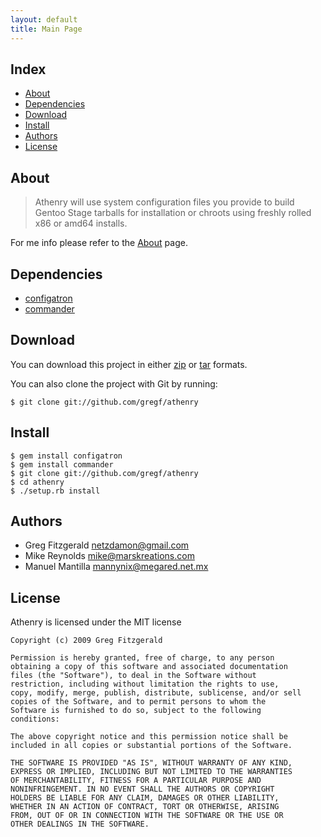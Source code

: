 ```yaml
---
layout: default
title: Main Page
---
```


Index
-----

* [About](#about)
* [Dependencies](#dependencies)
* [Download](#download)
* [Install](#install)
* [Authors](#authors)
* [License](#license)

About
----
>Athenry will use system configuration files you provide to build Gentoo Stage tarballs for installation or chroots using freshly rolled x86 or amd64 installs.

For me info please refer to the [About](http://gregf.github.com/athenry/about/) page.

Dependencies
------------
* [configatron](http://github.com/markbates/configatron)
* [commander](http://github.com/visionmedia/commander)

Download
--------

You can download this project in either [zip](http://github.com/gregf/athenry/zipball/master) or [tar](http://github.com/gregf/athenry/tarball/master) formats.

You can also clone the project with Git by running: 

    $ git clone git://github.com/gregf/athenry

Install
-------

    $ gem install configatron
    $ gem install commander
    $ git clone git://github.com/gregf/athenry
    $ cd athenry
    $ ./setup.rb install

Authors
-------

* Greg Fitzgerald <netzdamon@gmail.com>
* Mike Reynolds <mike@marskreations.com>
* Manuel Mantilla <mannynix@megared.net.mx>

License
-------

Athenry is licensed under the MIT license

    Copyright (c) 2009 Greg Fitzgerald

    Permission is hereby granted, free of charge, to any person
    obtaining a copy of this software and associated documentation
    files (the "Software"), to deal in the Software without
    restriction, including without limitation the rights to use,
    copy, modify, merge, publish, distribute, sublicense, and/or sell
    copies of the Software, and to permit persons to whom the
    Software is furnished to do so, subject to the following
    conditions:

    The above copyright notice and this permission notice shall be
    included in all copies or substantial portions of the Software.

    THE SOFTWARE IS PROVIDED "AS IS", WITHOUT WARRANTY OF ANY KIND,
    EXPRESS OR IMPLIED, INCLUDING BUT NOT LIMITED TO THE WARRANTIES
    OF MERCHANTABILITY, FITNESS FOR A PARTICULAR PURPOSE AND
    NONINFRINGEMENT. IN NO EVENT SHALL THE AUTHORS OR COPYRIGHT
    HOLDERS BE LIABLE FOR ANY CLAIM, DAMAGES OR OTHER LIABILITY,
    WHETHER IN AN ACTION OF CONTRACT, TORT OR OTHERWISE, ARISING
    FROM, OUT OF OR IN CONNECTION WITH THE SOFTWARE OR THE USE OR
    OTHER DEALINGS IN THE SOFTWARE.

<!-- vim: set sw=2 sts=2 et : -->
